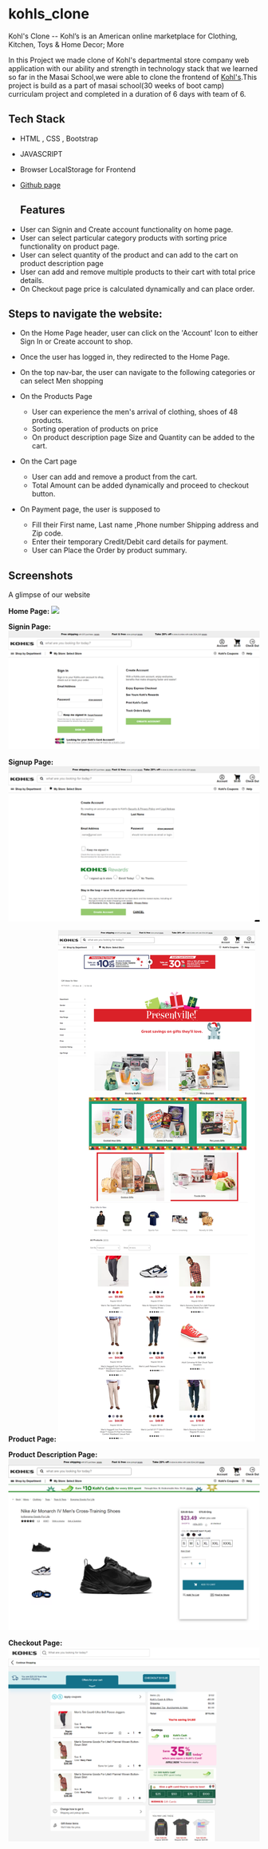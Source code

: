# kohls_clone
Kohl's Clone -- Kohl’s is an American online marketplace for Clothing, Kitchen, Toys & Home Decor; More

In this Project we made clone of Kohl's departmental store company web application with our ability and strength in technology stack that we learned so far in the Masai School,we were able to clone the
frontend of [Kohl's](https://www.kohls.com/).This project is build as a part of masai school(30 weeks of boot camp) curriculam project and completed in a duration of 6 days with team of 6.


## Tech Stack
<!-- <hr> -->
- HTML , CSS , Bootstrap
- JAVASCRIPT
- Browser LocalStorage for Frontend

- [Github page](https://chamarthivamsidev.github.io/kohls_clone/home.html)

  ## Features 
<!-- --- -->
- User can Signin and Create account functionality on home page.
- User can select particular category products with sorting price functionality on product page.
- User can select quantity of the product and can add to the cart on product description page
- User can add and remove multiple products to their cart with total price details.
- On Checkout page price is calculated dynamically and can place order.

## Steps to navigate the website:

- On the Home Page header, user can click on the 'Account' Icon to either Sign In or Create account to shop.
- Once the user has logged in, they redirected to the Home Page.
- On the top nav-bar, the user can navigate to the following categories or can select Men shopping

- On the Products Page 
  - User can experience the men's arrival of clothing, shoes of 48 products.
  - Sorting operation of products on price
  - On product description page Size and Quantity can be added to the cart. 
  
- On the Cart page
  - User can add and remove a product from the cart.
  - Total Amount can be added dynamically and proceed to checkout button.

- On Payment page, the user is supposed to
  - Fill their First name, Last name ,Phone number Shipping address and Zip code.
  - Enter their temporary Credit/Debit card details for payment.
  - User can Place the Order by product summary.

## Screenshots
A glimpse of our website

**Home Page:**
<img src="images/readme/landing_page.png">

**Signin Page:**
<img src="images/readme/signin.png">

**Signup Page:**
<img src="images/readme/signup.png">

**Product Page:**
<img src="images/readme/product_page.png">

**Product Description Page:**
<img src="images/readme/product_desc_page.png">

**Checkout Page:**
<img src="images/readme/checkout.png">


